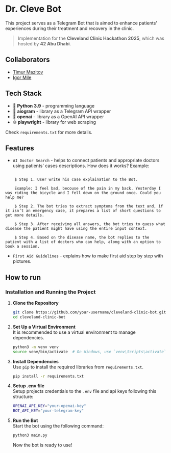 # Dr. Cleve Bot

This project serves as a Telegram Bot that is aimed to enhance patients' experiences during their treatment and recovery in the clinic.

> Implementation for the **Cleveland Clinic Hackathon 2025**, which was hosted by **42 Abu Dhabi**.

## Collaborators

* [Timur Mazitov](https://github.com/tmazitov)
* [Igor Mile](https://github.com/IqMent)

## Tech Stack

- 🐍 **Python 3.9** - programming language
- 📱 **aiogram** - library as a Telegram API wrapper
- 🧠 **openai** - library as a OpenAI API wrapper
- 🌐 **playwright** - library for web scraping

Check `requirements.txt` for more details.

## Features

- `AI Doctor Search` - helps to connect patients and appropriate doctors using patients' cases descriptions. How does it works? Example:

```text

    $ Step 1. User write his case explaination to the Bot. 
    
    Example: I feel bad, becouse of the pain in my back. Yesterday I was riding the bicycle and I fell down on the ground once. Could you help me?

    $ Step 2. The bot tries to extract symptoms from the text and, if it isn’t an emergency case, it prepares a list of short questions to get more details.

    $ Step 3. After receiving all answers, the bot tries to guess what disease the patient might have using the entire input context.

    $ Step 4. Based on the disease name, the bot replies to the patient with a list of doctors who can help, along with an option to book a session.

```

- `First Aid Guidelines` - explains how to make first aid step by step with pictures. 

## How to run

### Installation and Running the Project

1. **Clone the Repository**  
    ```bash
    git clone https://github.com/your-username/cleveland-clinic-bot.git
    cd cleveland-clinic-bot
    ```

2. **Set Up a Virtual Environment**  
    It is recommended to use a virtual environment to manage dependencies.  
    ```bash
    python3 -m venv venv
    source venv/bin/activate  # On Windows, use `venv\Scripts\activate`
    ```

3. **Install Dependencies**  
    Use `pip` to install the required libraries from `requirements.txt`.  
    ```bash
    pip install -r requirements.txt
    ```
4. **Setup .env file**  
    Setup projects credentials to the `.env` file and api keys following this structure:
    ```bash
    OPENAI_API_KEY="your-openai-key"
    BOT_API_KEY="your-telegram-key"
    ```

5. **Run the Bot**  
    Start the bot using the following command:  
    ```bash
    python3 main.py
    ```

    Now the bot is ready to use!
